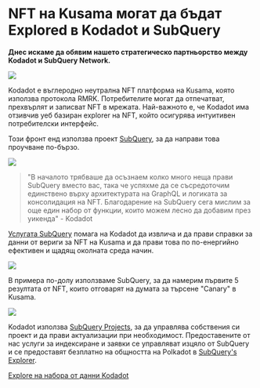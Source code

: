 # NFT на Kusama могат да бъдат Explored в Kodadot и SubQuery

**Днес искаме да обявим нашето стратегическо партньорство между Kodadot и SubQuery Network.**

![](https://miro.medium.com/max/1400/1*Y4kdG9uEoxrySzb19QKxPg.gif)

Kodadot е въглеродно неутрална NFT платформа на Kusama, която използва протокола RMRK. Потребителите могат да отпечатват, прехвърлят и записват NFT в мрежата. Най-важното е, че Kodadot има отзивчив уеб базиран explorer на NFT, който осигурява интуитивен потребителски интерфейс.

Този фронт енд използва проект [SubQuery](https://explorer.subquery.network/subquery/vikiival/magick), за да направи това проучване по-бързо.

![](https://miro.medium.com/max/1400/0*3TdpXjj1iwGNdA3n)

> "В началото трябваше да осъзнаем колко много неща прави SubQuery вместо вас, така че успяхме да се съсредоточим единствено върху архитектурата на GraphQL и логиката за консолидация на NFT. Благодарение на SubQuery сега мислим за още един набор от функции, които можем лесно да добавим през уикенда" - Kodadot

[Услугата SubQuery](https://subquery.network/) помага на Kodadot да извлича и да прави справки за данни от вериги за NFT на Kusama и да прави това по по-енергийно ефективен и щадящ околната среда начин.

![](https://miro.medium.com/max/1400/0*AocvCHVWMsGtH1Oz)

В примера по-долу използваме SubQuery, за да намерим първите 5 резултата от NFT, които отговарят на думата за търсене "Canary" в Kusama.

![](https://miro.medium.com/max/1400/0*QTzLpC0D-pYWDngZ)

Kodadot използва [SubQuery Projects](https://project.subquery.network/), за да управлява собствения си проект и да прави актуализации при необходимост. Предоставените от нас услуги за индексиране и заявки се управляват изцяло от SubQuery и се предоставят безплатно на общността на Polkadot в [SubQuery's Explorer](https://explorer.subquery.network/).

[Explore на набора от данни Kodadot](https://explorer.subquery.network/subquery/vikiival/magick)